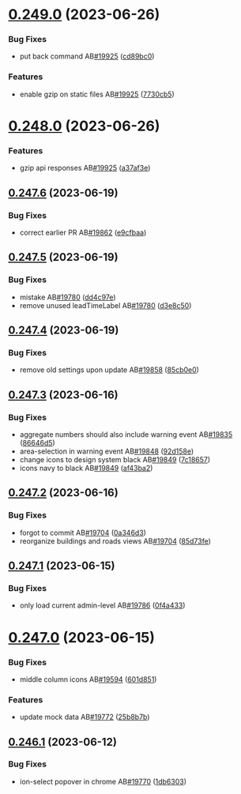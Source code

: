 # [0.249.0](https://github.com/rodekruis/IBF-system/compare/v0.248.0...v0.249.0) (2023-06-26)


### Bug Fixes

* put back command AB[#19925](https://github.com/rodekruis/IBF-system/issues/19925) ([cd89bc0](https://github.com/rodekruis/IBF-system/commit/cd89bc0f34e0f3dbc9880f8f88ac75a7789dd4c1))


### Features

* enable gzip on static files AB[#19925](https://github.com/rodekruis/IBF-system/issues/19925) ([7730cb5](https://github.com/rodekruis/IBF-system/commit/7730cb5c13ee749e6971ec300f7d01d85746e8a9))



# [0.248.0](https://github.com/rodekruis/IBF-system/compare/v0.247.6...v0.248.0) (2023-06-26)


### Features

* gzip api responses AB[#19925](https://github.com/rodekruis/IBF-system/issues/19925) ([a37af3e](https://github.com/rodekruis/IBF-system/commit/a37af3ea7fd72b4706280ad056c9b6349b7a8082))



## [0.247.6](https://github.com/rodekruis/IBF-system/compare/v0.247.5...v0.247.6) (2023-06-19)


### Bug Fixes

* correct earlier PR AB[#19862](https://github.com/rodekruis/IBF-system/issues/19862) ([e9cfbaa](https://github.com/rodekruis/IBF-system/commit/e9cfbaa5428bce58e46767fcfdb2d6e4220f25bf))



## [0.247.5](https://github.com/rodekruis/IBF-system/compare/v0.247.4...v0.247.5) (2023-06-19)


### Bug Fixes

* mistake AB[#19780](https://github.com/rodekruis/IBF-system/issues/19780) ([dd4c97e](https://github.com/rodekruis/IBF-system/commit/dd4c97e5d456702cf724e2fa186197a1ad060970))
* remove unused leadTimeLabel AB[#19780](https://github.com/rodekruis/IBF-system/issues/19780) ([d3e8c50](https://github.com/rodekruis/IBF-system/commit/d3e8c500985e71aab9caa7921af31ecfc1429db6))



## [0.247.4](https://github.com/rodekruis/IBF-system/compare/v0.247.3...v0.247.4) (2023-06-19)


### Bug Fixes

* remove old settings upon update AB[#19858](https://github.com/rodekruis/IBF-system/issues/19858) ([85cb0e0](https://github.com/rodekruis/IBF-system/commit/85cb0e08cc77ea46d391ea74029c7a16940eafaa))



## [0.247.3](https://github.com/rodekruis/IBF-system/compare/v0.247.2...v0.247.3) (2023-06-16)


### Bug Fixes

* aggregate numbers should also include warning event AB[#19835](https://github.com/rodekruis/IBF-system/issues/19835) ([86646d5](https://github.com/rodekruis/IBF-system/commit/86646d5c6fdcdeade820d3e78dc545b52280be35))
* area-selection in warning event AB[#19848](https://github.com/rodekruis/IBF-system/issues/19848) ([92d158e](https://github.com/rodekruis/IBF-system/commit/92d158eeec58cc71a79c3d7555a29c18bd087a2d))
* change icons to design system black AB[#19849](https://github.com/rodekruis/IBF-system/issues/19849) ([7c18657](https://github.com/rodekruis/IBF-system/commit/7c186575e5a6cb38e43904e4275d156aac73cb36))
* icons navy to black AB[#19849](https://github.com/rodekruis/IBF-system/issues/19849) ([af43ba2](https://github.com/rodekruis/IBF-system/commit/af43ba2ef873eaea9d40b1c3adcaa2aae39e8925))



## [0.247.2](https://github.com/rodekruis/IBF-system/compare/v0.247.1...v0.247.2) (2023-06-16)


### Bug Fixes

* forgot to commit AB[#19704](https://github.com/rodekruis/IBF-system/issues/19704) ([0a346d3](https://github.com/rodekruis/IBF-system/commit/0a346d3dd153c6b2a45eca91699305bbc65c4640))
* reorganize buildings and roads views AB[#19704](https://github.com/rodekruis/IBF-system/issues/19704) ([85d73fe](https://github.com/rodekruis/IBF-system/commit/85d73fe3928e5a73a0cc110b8e0c827b3239a828))



## [0.247.1](https://github.com/rodekruis/IBF-system/compare/v0.247.0...v0.247.1) (2023-06-15)


### Bug Fixes

* only load current admin-level AB[#19786](https://github.com/rodekruis/IBF-system/issues/19786) ([0f4a433](https://github.com/rodekruis/IBF-system/commit/0f4a433b89058f4e051b4a697dd821ade6e8f00d))



# [0.247.0](https://github.com/rodekruis/IBF-system/compare/v0.246.1...v0.247.0) (2023-06-15)


### Bug Fixes

* middle column icons AB[#19594](https://github.com/rodekruis/IBF-system/issues/19594) ([601d851](https://github.com/rodekruis/IBF-system/commit/601d851995344633c987f318d814e230b73ba632))


### Features

* update mock data AB[#19772](https://github.com/rodekruis/IBF-system/issues/19772) ([25b8b7b](https://github.com/rodekruis/IBF-system/commit/25b8b7bbf6c7df4f168b6297b2ab3a5789890906))



## [0.246.1](https://github.com/rodekruis/IBF-system/compare/v0.246.0...v0.246.1) (2023-06-12)


### Bug Fixes

* ion-select popover in chrome AB[#19770](https://github.com/rodekruis/IBF-system/issues/19770) ([1db6303](https://github.com/rodekruis/IBF-system/commit/1db6303d11bba7bbd9ff398be37928ff3ef39b4b))



